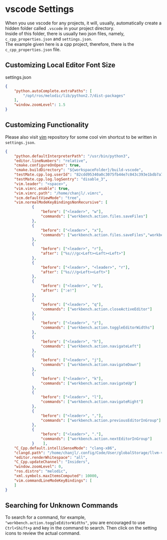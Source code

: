 # vscode Settings

When you use vscode for any projects, it will, usually, automatically create a hidden folder called `.vscode` in your project directory.  
Inside of this folder, there is usually two json files, namely, `c_cpp_properties.json` and `settings.json`.  
The example given here is a cpp project, therefore, there is the `c_cpp_properties.json` file.  

## Customizing Local Editor Font Size

settings.json
```json
{
    "python.autoComplete.extraPaths": [
        "/opt/ros/melodic/lib/python2.7/dist-packages"
    ],
    "window.zoomLevel": 1.5
}
```

## Customizing Functionality

Please also visit [vim](https://github.com/BruceChanJianLe/vim) repository for some cool vim shortcut to be written in `settings.json`.  
```json
{
    "python.defaultInterpreterPath": "/usr/bin/python3",
    "editor.lineNumbers": "relative",
    "cmake.configureOnOpen": true,
    "cmake.buildDirectory": "${workspaceFolder}/build-vscode",
    "testMate.cpp.log.userId": "82cdd95340a0c3075fb44e7c043c393e1bdb7a70",
    "testMate.cpp.log.logSentry": "disable_3",
    "vim.leader": "<space>",
    "vim.vimrc.enable": true,
    "vim.vimrc.path": "/home/chanjl/.vimrc",
    "scm.defaultViewMode": "tree",
    "vim.normalModeKeyBindingsNonRecursive": [
            {
                "before": ["<leader>", "w"],
                "commands": ["workbench.action.files.saveFiles"]
            },
            {
                "before": ["<leader>", "x"],
                "commands": ["workbench.action.files.saveFiles","workbench.action.closeActiveEditor"]
            },
            {
                "before": ["<leader>", "r"],
                "after": ["%s///gc<Left><Left><Left>"]
            },
            {
                "before": ["<leader>", "<leader>", "r"],
                "after": ["%s///g<Left><Left>"]
            },
            {
                "before": ["<leader>", "e"],
                "after": [":e!"]
            },
            {
                "before": ["<leader>", "q"],
                "commands": ["workbench.action.closeActiveEditor"]
            },
            {
                "before": ["<leader>", "z"],
                "commands": ["workbench.action.toggleEditorWidths"] 
            },
            {
                "before": ["<leader>", "h"],
                "commands": ["workbench.action.navigateLeft"]
            },
            {
                "before": ["<leader>", "j"],
                "commands": ["workbench.action.navigateDown"]
            },
            {
                "before": ["<leader>", "k"],
                "commands": ["workbench.action.navigateUp"]
            },
            {
                "before": ["<leader>", "l"],
                "commands": ["workbench.action.navigateRight"]
            },
            {
                "before": ["<leader>", ","],
                "commands": ["workbench.action.previousEditorInGroup"]
            },
            {
                "before": ["<leader>", "."],
                "commands": ["workbench.action.nextEditorInGroup"]
            }    ],
    "C_Cpp.default.intelliSenseMode": "clang-x86",
    "clangd.path": "/home/chanjl/.config/Code/User/globalStorage/llvm-vs-code-extensions.vscode-clangd/install/10.0.0/clangd_10.0.0/bin/clangd",
    "editor.renderWhitespace": "all",
    "C_Cpp.updateChannel": "Insiders",
    "window.zoomLevel": 0,
    "ros.distro": "melodic",
    "xml.symbols.maxItemsComputed": 10000,
    "vim.commandLineModeKeyBindings": [
    ]
}
```

## Searching for Unknown Commands

To search for a command, for example, `"workbench.action.toggleEditorWidths"`, you are encouraged to use `Ctrl+Shift+p` and key in the command to search. Then click on the setting icons to review the actual command.
